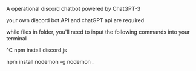 A operational discord chatbot powered by ChatGPT-3

your own discord bot API and chatGPT api are required

while files in folder, you'll need to input the following commands into your terminal

^C
npm install discord.js

npm install nodemon -g
nodemon .
